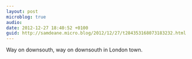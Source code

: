 ```yaml
---
layout: post
microblog: true
audio: 
date: 2012-12-27 18:40:52 +0100
guid: http://samdeane.micro.blog/2012/12/27/t284353168073183232.html
---
```

Way on downsouth, way on downsouth in
London town.
